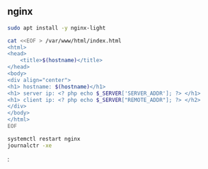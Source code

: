 ## nginx

```sh
sudo apt install -y nginx-light
```

```sh
cat <<EOF > /var/www/html/index.html
<html>
<head>
    <title>$(hostname)</title>
</head>
<body>
<div align="center">
<h1> hostname: $(hostname)</h1>
<h1> server ip: <? php echo $_SERVER['SERVER_ADDR']; ?> </h1>
<h1> client ip: <? php echo $_SERVER["REMOTE_ADDR"]; ?> </h2>
</div>
</body>
</html>
EOF
```

```sh
systemctl restart nginx
journalctr -xe
```


<!--# echo var="host" default="unknown_host" -->:<!--# echo var="server_port" default="unknown_port" -->